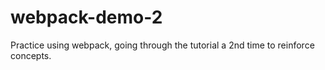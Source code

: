 # webpack-demo-2
Practice using webpack, going through the tutorial a 2nd time to reinforce concepts. 
